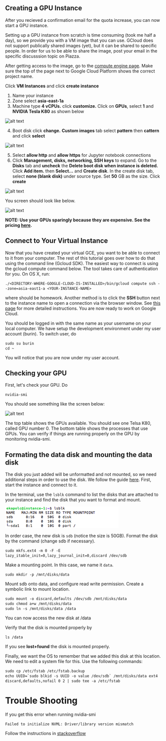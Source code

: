 ## Creating a GPU Instance ##

After you recieved a confirmation email for the quota increase, you can now start a GPU instance.

Setting up a GPU instance from scratch is time consuming (took me half a day), so we provide you with a VM image that you can use. GCloud does not support publically shared images (yet), but it can be shared to specific people. In order for us to be able to share the image, post your email in the specific discusssion topic on Piazza.

After getting access to the image, go to the [compute engine page](https://console.cloud.google.com/compute/). Make sure the top of the page next to Google Cloud Platform shows the correct project name.

Click **VM Instances** and click **create instance**

1. Name your instance
2. Zone select **asia-east-1a**
3. Machine type **4 vCPUs.** click **customize.** Click on **GPUs**, select **1** and **NVIDIA Tesla K80** as shown below

![alt text](https://github.com/ekapolc/nlp_course/raw/master/gcloud/image/create_vm1.png "create_vm1.png")

4. Boot disk click **change.** **Custom images** tab select **pattern** then **cattern** and click **select**

![alt text](https://github.com/ekapolc/pattern_course18/raw/master/gcloud/image/boot_disk.png "boot_disk.png")

5. Select **allow http** and **allow https** for Jupyter notebook connections
6. Click **Management, disks, networking, SSH keys** to expand. Go to the **Disks** tab and **uncheck** the **Delete boot disk when instance is deleted.** Click **Add item.** then **Select...** and **Create disk**. In the create disk tab, select **none (blank disk)** under source type. Set **50** GB as the size. Click **create**

![alt text](https://github.com/ekapolc/nlp_course/raw/master/gcloud/image/create_disk.png "create_disk.png")

You screen should look like below.

![alt text](https://github.com/ekapolc/nlp_course/raw/master/gcloud/image/create_vm2.png "create_vm2.png")

**NOTE: Use your GPUs sparingly because they are expensive. See the pricing [here](https://cloud.google.com/compute/pricing#gpus "title").**

## Connect to Your Virtual Instance ##
Now that you have created your virtual GCE, you want to be able to connect to it from your computer. The rest of this tutorial goes over how to do that using the command line (Gcloud SDK). The easiest way to connect is using the gcloud compute command below. The tool takes care of authentication for you. On OS X, run:

```
./<DIRECTORY-WHERE-GOOGLE-CLOUD-IS-INSTALLED>/bin/gcloud compute ssh --zone=asia-east1-a <YOUR-INSTANCE-NAME>
```

where <YOUR-INSTANCE-NAME> should be homework. Another method is to click the **SSH** button next to the instance name to open a connection via the browser window. See [this page](https://cloud.google.com/compute/docs/instances/connecting-to-instance) for more detailed instructions. You are now ready to work on Google Cloud. 

You should be logged in with the same name as your username on your local computer. We have setup the development environment under my user account (burin). To switch user, do

```
sudo su burin
cd ~
```

You will notice that you are now under my user account.

## Checking your GPU ##

First, let's check your GPU. Do

```
nvidia-smi
```

You should see something like the screen below:

![alt text](https://github.com/ekapolc/cattern/raw/master/common/images/nvidia-smi.png "nvidia-smi.png")

The top table shows the GPUs available. You should see one Telsa K80, called GPU number 0. The bottom table shows the processes that use GPUs. You can verify if things are running properly on the GPU by monitoring nvidia-smi.


## Formating the data disk and mounting the data disk ##

The disk you just added will be unformatted and not mounted, so we need additional steps in order to use the disk. We follow the guide [here](https://cloud.google.com/compute/docs/disks/add-persistent-disk#formatting). First, start the instance and connect to it.

In the terminal, use the `lsblk` command to list the disks that are attached to your instance and find the disk that you want to format and mount.

![alt text](https://github.com/ekapolc/cattern/raw/master/common/images/google-cloud-disk-list.png "google-cloud-disk-list.png")

In order case, the new disk is `sdb` (notice the size is 50GB). Format the disk by the command (change sdb if necessary).

```
sudo mkfs.ext4 -m 0 -F -E lazy_itable_init=0,lazy_journal_init=0,discard /dev/sdb
```

Make a mounting point. In this case, we name it `data`.

```
sudo mkdir -p /mnt/disks/data
```

Mount sdb onto data, and configure read write permission. Create a symbolic link to mount location.

```
sudo mount -o discard,defaults /dev/sdb /mnt/disks/data
sudo chmod a+w /mnt/disks/data
sudo ln -s /mnt/disks/data /data
```

You can now access the new disk at /data

Verify that the disk is mounted properly by

```
ls /data
```
If you see **lost+found** the disk is mounted properly.

Finally, we want the OS to remember that we added this disk at this location. We need to edit a system file for this. Use the following commands:

```
sudo cp /etc/fstab /etc/fstab.backup
echo UUID=`sudo blkid -s UUID -o value /dev/sdb` /mnt/disks/data ext4 discard,defaults,nofail 0 2 | sudo tee -a /etc/fstab
```

# Trouble Shooting #

If you get this error when running nvidia-smi
```
Failed to initialize NVML: Driver/library version mismatch
```
Follow the instructions in [stackoverflow](https://stackoverflow.com/questions/43022843/nvidia-nvml-driver-library-version-mismatch)
